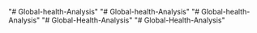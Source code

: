 "# Global-health-Analysis" 
"# Global-health-Analysis" 
"# Global-health-Analysis" 
"# Global-Health-Analysis" 
"# Global-Health-Analysis" 

